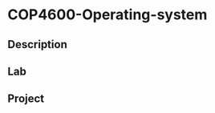 # COP4600-Operating-system
Description
-----------------


Lab
------------------


Project
------------------
